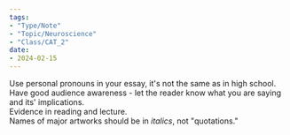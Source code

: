 ```yaml
---
tags:
- "Type/Note"
- "Topic/Neuroscience"
- "Class/CAT_2"
date:
- 2024-02-15
---
```

Use personal pronouns in your essay, it's not the same as in high school.  
Have good audience awareness - let the reader know what you are saying and its' implications.  
Evidence in reading and lecture.  
Names of major artworks should be in *italics*, not "quotations."  
